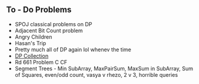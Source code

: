 ## To - Do Problems

- SPOJ classical problems on DP 
- Adjacent Bit Count problem
- Angry Children
- Hasan's Trip
- Pretty much all of DP again lol whenev the time
- [DP Collection](https://a2oj.com/category?ID=33)
- Rd 661 Problem C CF
- Segment Trees - Min SubArray, MaxPairSum, MaxSum in SubArray, Sum of Squares, even/odd count, vasya v rhezo, 2 v 3, horrible queries

